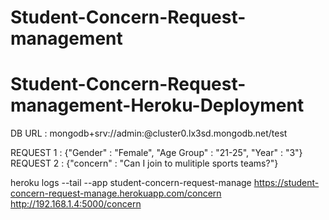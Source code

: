 # Student-Concern-Request-management
# Student-Concern-Request-management-Heroku-Deployment

DB URL : mongodb+srv://admin:<password>@cluster0.lx3sd.mongodb.net/test

REQUEST 1 : {"Gender"  : "Female", "Age Group" : "21-25", "Year" : "3"}
REQUEST 2 : {"concern" : "Can I join to mulitiple sports teams?"}

heroku logs --tail --app student-concern-request-manage
https://student-concern-request-manage.herokuapp.com/concern
http://192.168.1.4:5000/concern
